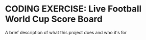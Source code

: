 
# CODING EXERCISE: Live Football World Cup Score Board

A brief description of what this project does and who it's for

